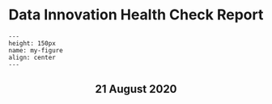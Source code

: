 # <center>Data Innovation Health Check Report</center>

```{figure} logo.jpg
---
height: 150px
name: my-figure
align: center
---
```

## <center>21 August 2020</center>
